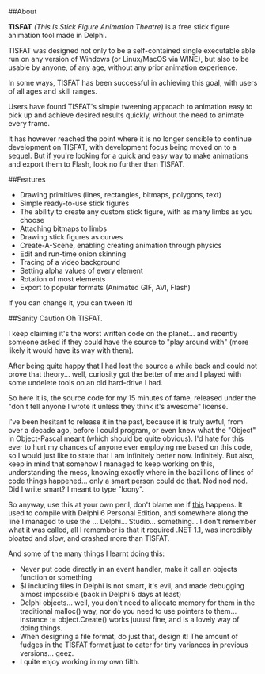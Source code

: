 ##About

**TISFAT** *(This Is Stick Figure Animation Theatre)* is a free stick figure animation tool made in Delphi.

TISFAT was designed not only to be a self-contained single executable able run on any version of Windows (or Linux/MacOS via WINE), but also to be usable by anyone, of any age, without any prior animation experience.

In some ways, TISFAT has been successful in achieving this goal, with users of all ages and skill ranges.

Users have found TISFAT's simple tweening approach to animation easy to pick up and achieve desired results quickly, without the need to animate every frame.

It has however reached the point where it is no longer sensible to continue development on TISFAT, with development focus being moved on to a sequel. But if you're looking for a quick and easy way to make animations and export them to Flash, look no further than TISFAT.

##Features

* Drawing primitives (lines, rectangles, bitmaps, polygons, text)
* Simple ready-to-use stick figures
* The ability to create any custom stick figure, with as many limbs as you choose
* Attaching bitmaps to limbs
* Drawing stick figures as curves
* Create-A-Scene, enabling creating animation through physics
* Edit and run-time onion skinning
* Tracing of a video background
* Setting alpha values of every element
* Rotation of most elements
* Export to popular formats (Animated GIF, AVI, Flash)

If you can change it, you can tween it!


##Sanity Caution
Oh TISFAT.

I keep claiming it's the worst written code on the planet... and recently someone asked if they could have the source to "play around with" (more likely it would have its way with them).

After being quite happy that I had lost the source a while back and could not prove that theory... well, curiosity got the better of me and I played with some undelete tools on an old hard-drive I had.

So here it is, the source code for my 15 minutes of fame, released under the "don't tell anyone I wrote it unless they think it's awesome" license.

I've been hesitant to release it in the past, because it is truly awful, from over a decade ago, before I could program, or even knew what the "Object" in Object-Pascal meant (which should be quite obvious).
I'd hate for this ever to hurt my chances of anyone ever employing me based on this code, so I would just like to state that I am infinitely better now.
Infinitely.
But also, keep in mind that somehow I managed to keep working on this, understanding the mess, knowing exactly where in the bazillions of lines of code things happened... only a smart person could do that. Nod nod nod. Did I write smart? I meant to type "loony".

So anyway, use this at your own peril, don't blame me if [this](http://cdn2.holytaco.com/wp-content/uploads/2011/03/378433_main.jpg) happens.
It used to compile with Delphi 6 Personal Edition, and somewhere along the line I managed to use the ... Delphi... Studio... something... I don't remember what it was called, all I remember is that it required .NET 1.1, was incredibly bloated and slow, and crashed more than TISFAT.

And some of the many things I learnt doing this:

* Never put code directly in an event handler, make it call an objects function or something
* $I including files in Delphi is not smart, it's evil, and made debugging almost impossible (back in Delphi 5 days at least)
* Delphi objects... well, you don't need to allocate memory for them in the traditional malloc() way, nor do you need to use pointers to them... instance := object.Create() works juuust fine, and is a lovely way of doing things.
* When designing a file format, do just that, design it! The amount of fudges in the TISFAT format just to cater for tiny variances in previous versions... geez.
* I quite enjoy working in my own filth.
